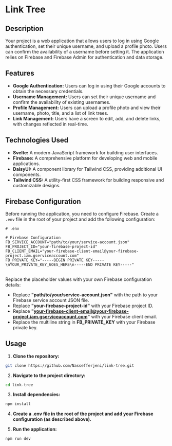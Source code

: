 # Link Tree

## Description

Your project is a web application that allows users to log in using Google authentication, set their unique username, and upload a profile photo. Users can confirm the availability of a username before setting it. The application relies on Firebase and Firebase Admin for authentication and data storage.

## Features

- **Google Authentication:** Users can log in using their Google accounts to obtain the necessary credentials.
- **Username Management:** Users can set their unique username and confirm the availability of existing usernames.
- **Profile Management:** Users can upload a profile photo and view their username, photo, title, and a list of link trees.
- **Link Management:** Users have a screen to edit, add, and delete links, with changes reflected in real-time.

## Technologies Used

- **Svelte:** A modern JavaScript framework for building user interfaces.
- **Firebase:** A comprehensive platform for developing web and mobile applications.
- **DaisyUI:** A component library for Tailwind CSS, providing additional UI components.
- **Tailwind CSS:** A utility-first CSS framework for building responsive and customizable designs.

## Firebase Configuration

Before running the application, you need to configure Firebase. Create a `.env` file in the root of your project and add the following configuration:

```env
# .env

# Firebase Configuration
FB_SERVICE_ACCOUNT="path/to/your/service-account.json"
FB_PROJECT_ID="your-firebase-project-id"
FB_CLIENT_EMAIL="your-firebase-client-email@your-firebase-project.iam.gserviceaccount.com"
FB_PRIVATE_KEY="-----BEGIN PRIVATE KEY-----\nYOUR_PRIVATE_KEY_GOES_HERE\n-----END PRIVATE KEY-----"

```
##
Replace the placeholder values with your own Firebase configuration details:

- Replace **"path/to/your/service-account.json"** with the path to your Firebase service account JSON file.
- Replace **"your-firebase-project-id"** with your Firebase project ID.
- Replace **"your-firebase-client-email@your-firebase-project.iam.gserviceaccount.com"** with your Firebase client email.
- Replace the multiline string in **FB_PRIVATE_KEY** with your Firebase private key.

## Usage
1. **Clone the repository:**

```bash
git clone https://github.com/Nassefferjeni/link-tree.git
```

2. **Navigate to the project directory:**
```bash
cd link-tree
```
3. **Install dependencies:**
```bash
npm install
```

4. **Create a .env file in the root of the project and add your Firebase configuration (as described above).**

5. **Run the application:**
```bash
npm run dev
